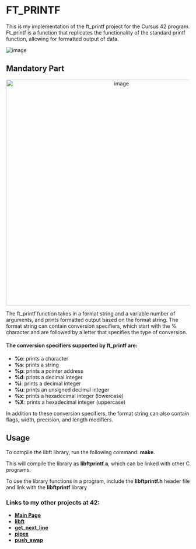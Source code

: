 # FT_PRINTF

This is my implementation of the ft_printf project for the Cursus 42 program. Ft_printf is a function that replicates the functionality of the standard printf function, allowing for formatted output of data.

![image](https://user-images.githubusercontent.com/113030191/226332874-3e2b70a7-f3cb-47e3-9d99-fbfbeaf9759b.png)

## Mandatory Part

<p align="center">
<img width="617" alt="image" src="https://user-images.githubusercontent.com/113030191/226333057-dbb52660-e98f-460e-afdc-68696c993813.png">
</p>

The ft_printf function takes in a format string and a variable number of arguments, and prints formatted output based on the format string. The format string can contain conversion specifiers, which start with the % character and are followed by a letter that specifies the type of conversion.

#### The conversion specifiers supported by ft_printf are:

- **%c**: prints a character
- **%s**: prints a string
- **%p**: prints a pointer address
- **%d**: prints a decimal integer
- **%i**: prints a decimal integer
- **%u**: prints an unsigned decimal integer
- **%x**: prints a hexadecimal integer (lowercase)
- **%X**: prints a hexadecimal integer (uppercase)

In addition to these conversion specifiers, the format string can also contain flags, width, precision, and length modifiers.

## Usage

To compile the libft library, run the following command: **make**.

This will compile the library as **libftprintf.a**, which can be linked with other C programs.

To use the library functions in a program, include the **libftprintf.h** header file and link with the **libftprintf** library

### Links to my other projects at 42:

- **[Main Page](../../../Clocon)**
- **[libft](../../../libft-42)**
- **[get_next_line](../../../get_next_line-42)**
- **[pipex](../../../pipex-42)**
- **[push_swap](../../../push_swap-42)**
